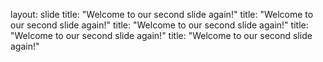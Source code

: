 layout: slide
title: "Welcome to our second slide again!"
title: "Welcome to our second slide again!"
title: "Welcome to our second slide again!"
title: "Welcome to our second slide again!"
title: "Welcome to our second slide again!"

